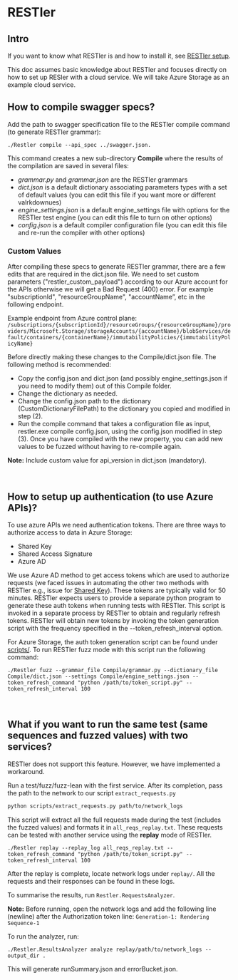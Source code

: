 # RESTler

## Intro

If you want to know what RESTler is and how to install it, see [RESTler setup](./docs/user-guide/Setup.md).

This doc assumes basic knowledge about RESTler and focuses directly on how to set up RESler with a cloud service. We will take Azure Storage as an example cloud service.

## How to compile swagger specs?

Add the path to swagger specification file to the RESTler compile command (to generate RESTler grammar):
```
./Restler compile --api_spec ../swagger.json.
```

This command creates a new sub-directory **Compile** where the results of the compilation are saved in several files:
- _grammar.py_ and _grammar.json_ are the RESTler grammars
- _dict.json_ is a default dictionary associating parameters types with a set of default values (you can edit this file if you want more or different valrkdownues)
- _engine_settings.json_ is a default engine_settings file with options for the RESTler test engine (you can edit this file to turn on other options)
- _config.json_ is a default compiler configuration file (you can edit this file and re-run the compiler with other options)

### Custom Values

After compiling these specs to generate RESTler grammar, there are a few edits that are required in the dict.json file. We need to set custom parameters ("restler_custom_payload") according to our Azure account for the APIs otherwise we will get a Bad Request (400) error. For example "subscriptionId", "resourceGroupName", "accountName”, etc in the following endpoint.

Example endpoint from Azure control plane: `/subscriptions/{subscriptionId}/resourceGroups/{resourceGroupName}/providers/Microsoft.Storage/storageAccounts/{accountName}/blobServices/default/containers/{containerName}/immutabilityPolicies/{immutabilityPolicyName}`

Before directly making these changes to the Compile/dict.json file. The following method is recommended:
- Copy the config.json and dict.json (and possibly engine_settings.json if you need to modify them) out of this Compile folder.
- Change the dictionary as needed.
- Change the config.json path to the dictionary (CustomDictionaryFilePath) to the dictionary you copied and modified in step (2).
- Run the compile command that takes a configuration file as input, restler.exe compile config.json, using the config.json modified in step (3). Once you have compiled with the new property, you can add new values to be fuzzed without having to re-compile again.

**Note:** Include custom value for api_version in dict.json (mandatory).
<br/>

<br/>

## How to setup up authentication (to use Azure APIs)?



To use azure APIs we need authentication tokens. There are three ways to authorize access to data in Azure Storage:
- Shared Key
- Shared Access Signature
- Azure AD

We use Azure AD method to get access tokens which are used to authorize requests (we faced issues in automating the other two methods with RESTler e.g., issue for [Shared Key](https://github.com/microsoft/restler-fuzzer/issues/396#issue-1043943222)). These tokens are typically valid for 50 minutes. RESTler expects users to provide a separate python program to generate these auth tokens when running tests with RESTler. This script is invoked in a separate process by RESTler to obtain and regularly refresh tokens. RESTler will obtain new tokens by invoking the token generation script with the frequency specified in the --token_refresh_interval option.

For Azure Storage, the auth token generation script can be found under [scripts/](./scripts/auth_token.py).
To run RESTler fuzz mode with this script run the following command:
```
./Restler fuzz --grammar_file Compile/grammar.py --dictionary_file Compile/dict.json --settings Compile/engine_settings.json --token_refresh_command "python /path/to/token_script.py" --token_refresh_interval 100
```
<br/>



## What if you want to run the same test (same sequences and fuzzed values) with two services?

RESTler does not support this feature. However, we have implemented a workaround.

Run a test/fuzz/fuzz-lean with the first service. After its completion, pass the path to the network to our script `extract_requests.py`
```bash
python scripts/extract_requests.py path/to/network_logs
```
This script will extract all the full requests made during the test (includes the fuzzed values) and formats it in `all_reqs_replay.txt`. These requests can be tested with another service using the **replay** mode of RESTler.
```
./Restler replay --replay_log all_reqs_replay.txt --token_refresh_command "python /path/to/token_script.py" --token_refresh_interval 100
```

After the replay is complete, locate network logs under `replay/`. All the requests and their responses can be found in these logs.

To summarise the results, run `Restler.RequestsAnalyzer`.

**Note:** Before running, open the network logs and add the following line (newline) after the Authorization token line:
```Generation-1: Rendering Sequence-1```

To run the analyzer, run:

```
./Restler.ResultsAnalyzer analyze replay/path/to/network_logs --output_dir .
```

This will generate runSummary.json and errorBucket.json. 
